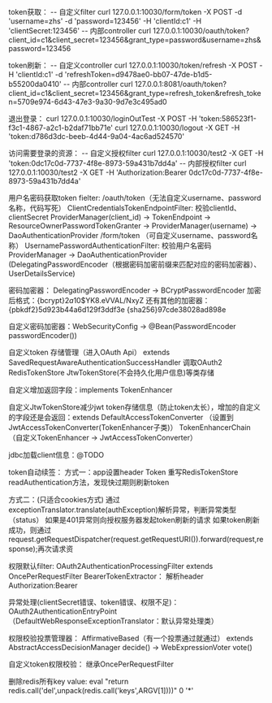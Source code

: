  
 token获取：
 -- 自定义filter
 curl 127.0.0.1:10030/form/token -X POST -d 'username=zhs'  -d 'password=123456' -H 'clientId:c1' -H 'clientSecret:123456'
 -- 内部controller
 curl 127.0.0.1:10030/oauth/token?client_id=c1\&client_secret=123456\&grant_type=password\&username=zhs\&password=123456

 token刷新：
 -- 自定义controller
 curl 127.0.0.1:10030/token/refresh -X POST  -H 'clientId:c1' -d 'refreshToken=d9478ae0-bb07-47de-b1d5-b55200da0410'
 -- 内部controller
 curl 127.0.0.1:8081/oauth/token?client_id=c1\&client_secret=123456\&grant_type=refresh_token\&refresh_token=5709e974-6d43-47e3-9a30-9d7e3c495ad0

 退出登录：
 curl 127.0.0.1:10030/loginOutTest -X POST -H 'token:586523f1-f3c1-4867-a2c1-b2daf71bb71e'
 curl 127.0.0.1:10030/logout -X GET -H 'token:d786d3dc-beeb-4d44-9a04-4ac6ad524570'
 
 访问需要登录的资源：
 -- 自定义授权filter
 curl 127.0.0.1:10030/test2 -X GET -H 'token:0dc17c0d-7737-4f8e-8973-59a431b7dd4a'
 -- 内部授权filter
 curl 127.0.0.1:10030/test2 -X GET -H 'Authorization:Bearer 0dc17c0d-7737-4f8e-8973-59a431b7dd4a'

 
用户名密码获取token fielter: 
/oauth/token（无法自定义username、password名称，代码写死）
ClientCredentialsTokenEndpointFilter: 校验clientId、clientSecret
  ProviderManager(client_id) -> TokenEndpoint -> ResourceOwnerPasswordTokenGranter -> ProviderManager(username) -> DaoAuthenticationProvider
/form/token （可自定义username、password名称）
UsernamePasswordAuthenticationFilter: 校验用户名密码
  ProviderManager -> DaoAuthenticationProvider (DelegatingPasswordEncoder（根据密码加密前缀来匹配对应的密码加密器）、UserDetailsService)

密码加密器： 
DelegatingPasswordEncoder -> BCryptPasswordEncoder
 加密后格式：{bcrypt}$2a$10$YK8.eVVAL/NxyZ
 还有其他的加密器：
 {pbkdf2}5d923b44a6d129f3ddf3e
 {sha256}97cde38028ad898e
 
自定义密码加密器：WebSecurityConfig -> @Bean(PasswordEncoder passwordEncoder())
 
自定义token 存储管理（进入OAuth Api） extends SavedRequestAwareAuthenticationSuccessHandler 调取OAuth2 RedisTokenStore JtwTokenStore(不会持久化用户信息)等类存储
  
自定义增加返回字段：implements TokenEnhancer

自定义JtwTokenStore减少jwt token存储信息（防止token太长），增加的自定义的字段还是会返回：extends DefaultAccessTokenConverter （设置到JwtAccessTokenConverter(TokenEnhancer子类)）
   TokenEnhancerChain（自定义TokenEnhancer -> JwtAccessTokenConverter）

jdbc加载client信息：@TODO   

token自动续签：
  方式一：app设置header Token
  重写RedisTokenStore  readAuthentication方法，发现快过期则刷新token

  方式二：(只适合cookies方式)
  通过exceptionTranslator.translate(authException)解析异常，判断异常类型（status）
  如果是401异常则向授权服务器发起token刷新的请求
  如果token刷新成功，则通过request.getRequestDispatcher(request.getRequestURI()).forward(request,response);再次请求资



权限默认filter: 
OAuth2AuthenticationProcessingFilter extends OncePerRequestFilter
   BearerTokenExtractor： 
     解析header Authorization:Bearer
	 
   异常处理(clientSecret错误、token错误、权限不足)：
     OAuth2AuthenticationEntryPoint（DefaultWebResponseExceptionTranslator：默认异常处理类）
   
   权限校验投票管理器：
     AffirmativeBased（有一个投票通过就通过） extends AbstractAccessDecisionManager decide() ->  WebExpressionVoter vote()
	 
自定义token权限校验：
   继承OncePerRequestFilter
 
 
删除redis所有key value:
 eval "return redis.call('del',unpack(redis.call('keys',ARGV[1])))" 0 '*'
 
 
